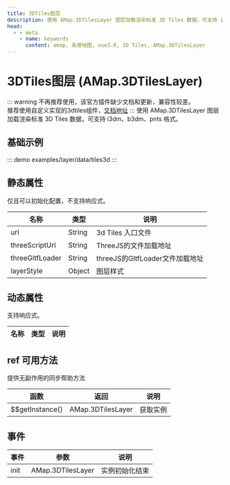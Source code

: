 ```yaml
---
title: 3DTiles图层
description: 使用 AMap.3DTilesLayer 图层加载渲染标准 3D Tiles 数据，可支持 i3dm、b3dm、pnts 格式
head:
  - - meta
    - name: keywords
      content: amap, 高德地图, vue3.0, 3D Tiles, AMap.3DTilesLayer
---
```


# 3DTiles图层 (AMap.3DTilesLayer)

::: warning
不再推荐使用，该官方插件缺少文档和更新，兼容性较差。<br/>推荐使用自定义实现的3dtiles组件，[文档地址](/zh-cn/component/three/three-tiles3d.html)
:::
使用 AMap.3DTilesLayer 图层加载渲染标准 3D Tiles 数据，可支持 i3dm、b3dm、pnts 格式。


## 基础示例

::: demo
examples/layer/data/tiles3d
:::


## 静态属性
仅且可以初始化配置，不支持响应式。

名称 | 类型 | 说明
---|---|---|
url | String | 3d Tiles 入口文件
threeScriptUrl | String | ThreeJS的文件加载地址
threeGltfLoader | String | threeJS的GltfLoader文件加载地址
layerStyle | Object | 图层样式

## 动态属性
支持响应式。

名称 | 类型 | 说明
---|---|---|


## ref 可用方法
提供无副作用的同步帮助方法

函数 | 返回 | 说明
---|---|---|
$$getInstance() | AMap.3DTilesLayer | 获取实例

## 事件

事件 | 参数 | 说明
---|---|---|
init | AMap.3DTilesLayer | 实例初始化结束


